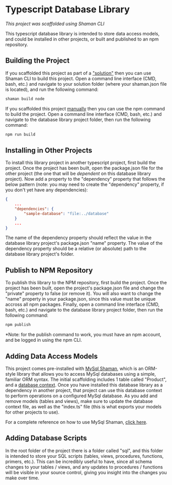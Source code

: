 # Typescript Database Library
*This project was scaffolded using Shaman CLI*

This typescript database library is intended to store data access models, and could be installed in other projects, or built and published to an npm repository. 

## Building the Project

If you scaffolded this project as part of a ["solution"](https://www.npmjs.com/package/shaman-cli#scaffold-solution-command) then you can use Shaman CLI to build this project. Open a command line interface (CMD, bash, etc.) and navigate to your solution folder (where your shaman.json file is located), and run the following command:

```sh
shaman build node
```

If you scaffolded this project [manually](https://www.npmjs.com/package/shaman-cli#scaffold-command) then you can use the npm command to build the project. Open a command line interface (CMD, bash, etc.) and navigate to the database library project folder, then run the following command:

```sh
npm run build
```

## Installing in Other Projects

To install this library project in another typescript project, first build the project. Once the project has been built, open the package.json file for the other project (the one that will be *dependent* on this database library project). Now add a property to the "dependency" property that follows the below pattern (note: you may need to create the "dependency" property, if you don't yet have any dependencies):

```json
{
    ...
    "dependencies": {
        "sample-database": "file:../database"
    }
    ...
}
```

The name of the dependency property should reflect the value in the database library project's package.json "name" property. The value of the dependency property should be a relative (or absolute) path to the database library project's folder.

## Publish to NPM Repository

To publish this library to the NPM repository, first build the project. Once the project has been built, open the project's package.json file and change the "private" property to false (or remove it). You will also want to change the "name" property in your package.json, since this value must be unique accross all npm packages. Finally, open a command line interface (CMD, bash, etc.) and navigate to the database library project folder, then run the following command:

```sh
npm publish
```

*Note: for the publish command to work, you must have an npm account, and be logged in using the npm CLI.

## Adding Data Access Models

This project comes pre-installed with [MySql Shaman](https://www.npmjs.com/package/mysql-shaman), which is an ORM-style library that allows you to access MySql databases using a simple, familiar ORM syntax. The initial scaffolding includes 1 table called "Product", and a [database context](https://www.npmjs.com/package/mysql-shaman#quick-start). Once you have installed this database library as a dependency in another project, that project can use this database context to perform operations on a configured MySql database. As you add and remove models (tables and views), make sure to update the database context file, as well as the "index.ts" file (this is what exports your models for other projects to use).

For a complete reference on how to use MySql Shaman, [click here](https://www.npmjs.com/package/mysql-shaman).

## Adding Database Scripts

In the root folder of the project there is a folder called "sql", and this folder is intended to store your SQL scripts (tables, views, procedures, functions, primers, etc.). This can be incredibly useful to have, since all schema changes to your tables / views, and any updates to procedures / functions will be visible in your source control, giving you insight into the changes you make over time.